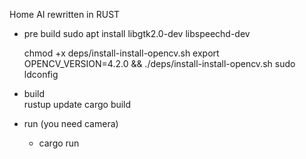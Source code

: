 

Home AI rewritten in RUST

- pre build
   sudo apt install libgtk2.0-dev  libspeechd-dev 

   chmod +x deps/install-install-opencv.sh
   export OPENCV_VERSION=4.2.0 && ./deps/install-install-opencv.sh
   sudo ldconfig

- build   
   rustup update
   cargo build
- run (you need camera) 
    - cargo run
